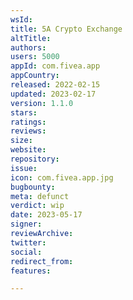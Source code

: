 ```yaml
---
wsId: 
title: 5A Crypto Exchange
altTitle: 
authors: 
users: 5000
appId: com.fivea.app
appCountry: 
released: 2022-02-15
updated: 2023-02-17
version: 1.1.0
stars: 
ratings: 
reviews: 
size: 
website: 
repository: 
issue: 
icon: com.fivea.app.jpg
bugbounty: 
meta: defunct
verdict: wip
date: 2023-05-17
signer: 
reviewArchive: 
twitter: 
social: 
redirect_from: 
features: 

---
```


